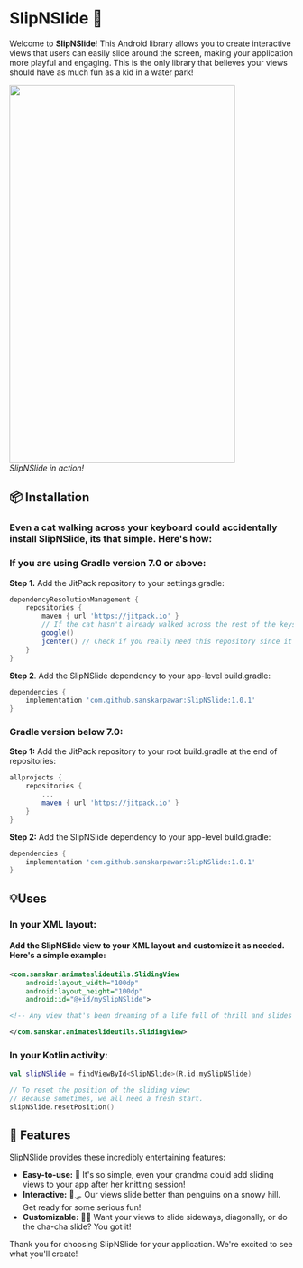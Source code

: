 # SlipNSlide 🚀

Welcome to **SlipNSlide**! This Android library allows you to create interactive views that users can easily slide around the screen, making your application more playful and engaging. This is the only library that believes your views should have as much fun as a kid in a water park!

<p align="left">
  <img src="https://github.com/sanskarpawar/SlipNSlide/assets/39761857/f31cc5f7-fb59-42ca-8fb6-06c3ea3e74e5" width="400" height="670">
  <br>
  <i>SlipNSlide in action!</i>
</p>

## 📦 Installation
### Even a cat walking across your keyboard could accidentally install SlipNSlide, its that simple. Here's how:

### If you are using Gradle version 7.0 or above:

**Step 1.** Add the JitPack repository to your settings.gradle:

```groovy
dependencyResolutionManagement {
    repositories {
        maven { url 'https://jitpack.io' }
        // If the cat hasn't already walked across the rest of the keys, include the below repositories
        google()
        jcenter() // Check if you really need this repository since it's at its end of life
    }
}
```
**Step 2**. Add the SlipNSlide dependency to your app-level build.gradle:

```groovy
dependencies {
    implementation 'com.github.sanskarpawar:SlipNSlide:1.0.1'
}
```
### Gradle version below 7.0:

**Step 1:** Add the JitPack repository to your root build.gradle at the end of repositories:

```groovy
allprojects {
    repositories {
        ...
        maven { url 'https://jitpack.io' }
    }
}
```
**Step 2:** Add the SlipNSlide dependency to your app-level build.gradle:

```groovy
dependencies {
    implementation 'com.github.sanskarpawar:SlipNSlide:1.0.1'
}
```
## 💡Uses 

### In your XML layout:

#### Add the SlipNSlide view to your XML layout and customize it as needed. Here's a simple example:
```xml
<com.sanskar.animateslideutils.SlidingView
    android:layout_width="100dp"
    android:layout_height="100dp"
    android:id="@+id/mySlipNSlide">

<!-- Any view that's been dreaming of a life full of thrill and slides -->

</com.sanskar.animateslideutils.SlidingView>
```

### In your Kotlin activity:

```kotlin
val slipNSlide = findViewById<SlipNSlide>(R.id.mySlipNSlide)

// To reset the position of the sliding view:
// Because sometimes, we all need a fresh start.
slipNSlide.resetPosition()
```

## 🌟 Features

SlipNSlide provides these incredibly entertaining features:

- **Easy-to-use:** 👵 It's so simple, even your grandma could add sliding views to your app after her knitting session!
- **Interactive:** 🐧🛷 Our views slide better than penguins on a snowy hill. Get ready for some serious fun!
- **Customizable:** 🕺💃 Want your views to slide sideways, diagonally, or do the cha-cha slide? You got it!

Thank you for choosing SlipNSlide for your application. We're excited to see what you'll create!

